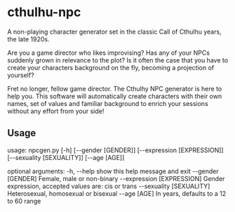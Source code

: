 # cthulhu-npc
A non-playing character generator set in the classic Call of Cthulhu years, the late 1920s.

Are you a game director who likes improvising? Has any of your NPCs suddenly grown in relevance to the plot? Is it often the case that you have to create your characters background on the fly, becoming a projection of yourself?

Fret no longer, fellow game director. The Cthulhy NPC generator is here to help you. This software will automatically create characters with their own names, set of values and familiar background to enrich your sessions without any effort from your side!

## Usage
usage: npcgen.py [-h] [--gender [GENDER]] [--expression [EXPRESSION]] [--sexuality [SEXUALITY]] [--age [AGE]]

optional arguments:
  -h, --help                show this help message and exit
  --gender [GENDER]         Female, male or non-binary
  --expression [EXPRESSION] Gender expression, accepted values are: cis or trans
  --sexuality [SEXUALITY]   Heterosexual, homosexual or bisexual
  --age [AGE]               In years, defaults to a 12 to 60 range